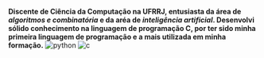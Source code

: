 **Discente de Ciência da Computação na UFRRJ, entusiasta da área de *algoritmos e combinatória* e da aréa de
*inteligência artificial*. Desenvolvi sólido conhecimento na linguagem de programação C, por ter sido minha
primeira linguagem de programação e a mais utilizada em minha formação.**
![python](https://img.shields.io/badge/Python-3776AB?style=for-the-badge&logo=python&logoColor=white) ![c](https://img.shields.io/badge/C-00599C?style=for-the-badge&logo=c&logoColor=white)
